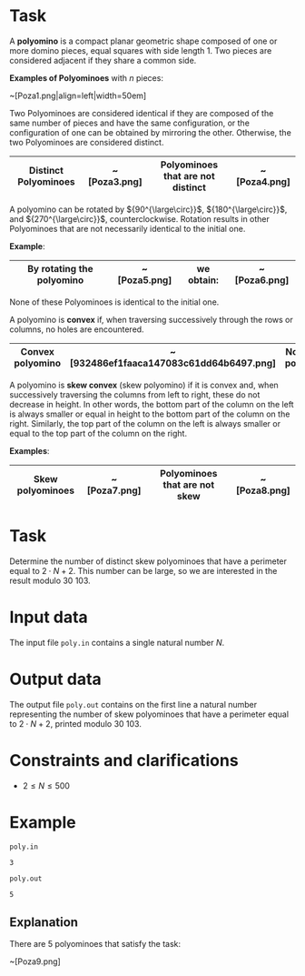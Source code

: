 # Task

A **polyomino** is a compact planar geometric shape composed of one or more domino pieces, equal squares with side length $1$. Two pieces are considered adjacent if they share a common side.

**Examples of Polyominoes** with $n$ pieces:

~[Poza1.png|align=left|width=50em]

Two Polyominoes are considered identical if they are composed of the same number of pieces and have the same configuration, or the configuration of one can be obtained by mirroring the other. Otherwise, the two Polyominoes are considered distinct.

|Distinct Polyominoes|~[Poza3.png]|Polyominoes that are not distinct|~[Poza4.png]|
|:-:|:-:|:-:|:-:|

A polyomino can be rotated by ${90^{\large\circ}}$, ${180^{\large\circ}}$, and ${270^{\large\circ}}$, counterclockwise. Rotation results in other Polyominoes that are not necessarily identical to the initial one.

**Example**:

|By rotating the polyomino|~[Poza5.png]|we obtain:|~[Poza6.png]|
|:-:|:-:|:-:|:-:|

None of these Polyominoes is identical to the initial one.

A polyomino is **convex** if, when traversing successively through the rows or columns, no holes are encountered.

|Convex polyomino| ~[932486ef1faaca147083c61dd64b6497.png] | Non-convex polyominoes |~[54404d25b3327902bdcee1baac5eba7f.png]|
|:-:|:-:|:-:|:-:|

A polyomino is **skew convex** (skew polyomino) if it is convex and, when successively traversing the columns from left to right, these do not decrease in height. In other words, the bottom part of the column on the left is always smaller or equal in height to the bottom part of the column on the right. Similarly, the top part of the column on the left is always smaller or equal to the top part of the column on the right.

**Examples**:

|Skew polyominoes|~[Poza7.png]|Polyominoes that are not skew|~[Poza8.png]|
|:-:|:-:|:-:|:-:|

# Task

Determine the number of distinct skew polyominoes that have a perimeter equal to $2 \cdot N+2$. This number can be large, so we are interested in the result modulo $30\ 103$.

# Input data

The input file `poly.in` contains a single natural number $N$.

# Output data

The output file `poly.out` contains on the first line a natural number representing the number of skew polyominoes that have a perimeter equal to $2 \cdot N+2$, printed modulo $30\ 103$.

# Constraints and clarifications

* $2 \leq N \leq 500$

# Example

`poly.in`
```
3
```

`poly.out`
```
5
```

## Explanation

There are $5$ polyominoes that satisfy the task:

~[Poza9.png]